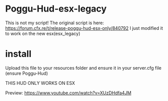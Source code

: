# Poggu-Hud-esx-legacy
This is not my script! The original script is here: https://forum.cfx.re/t/release-poggu-hud-esx-only/840792
I just modified it to work on the new esx(esx_legacy)

# install
Upload this file to your resources folder and ensure it in your server.cfg file (ensure Poggu-Hud)

THIS HUD ONLY WORKS ON ESX

Preview: https://www.youtube.com/watch?v=XUzDHdfa4JM
